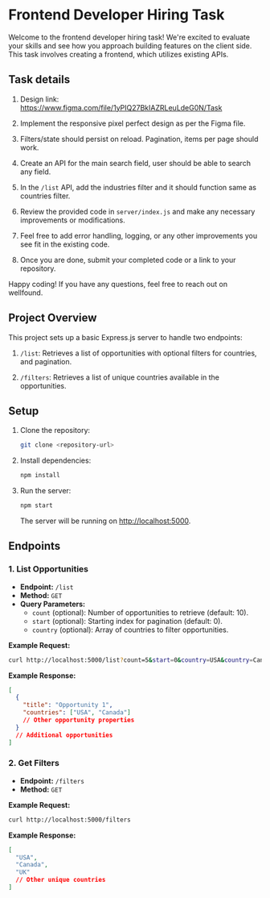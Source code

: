 # Frontend Developer Hiring Task

Welcome to the frontend developer hiring task! We're excited to evaluate your skills and see how you approach building features on the client side. This task involves creating a frontend, which utilizes existing APIs.

## Task details

1. Design link: https://www.figma.com/file/1yPIQ27BkIAZRLeuLdeG0N/Task

2. Implement the responsive pixel perfect design as per the Figma file.

3. Filters/state should persist on reload. Pagination, items per page should work.

5. Create an API for the main search field, user should be able to search any field.

6. In the `/list` API, add the industries filter and it should function same as countries filter. 

7. Review the provided code in `server/index.js` and make any necessary improvements or modifications.

8. Feel free to add error handling, logging, or any other improvements you see fit in the existing code.

9. Once you are done, submit your completed code or a link to your repository.

Happy coding! If you have any questions, feel free to reach out on wellfound.

## Project Overview

This project sets up a basic Express.js server to handle two endpoints:

1. `/list`: Retrieves a list of opportunities with optional filters for countries, and pagination.

2. `/filters`: Retrieves a list of unique countries available in the opportunities.

## Setup

1. Clone the repository:

   ```bash
   git clone <repository-url>
   ```

2. Install dependencies:

   ```bash
   npm install
   ```

3. Run the server:

   ```bash
   npm start
   ```

   The server will be running on [http://localhost:5000](http://localhost:5000).

## Endpoints

### 1. List Opportunities

- **Endpoint:** `/list`
- **Method:** `GET`
- **Query Parameters:**
  - `count` (optional): Number of opportunities to retrieve (default: 10).
  - `start` (optional): Starting index for pagination (default: 0).
  - `country` (optional): Array of countries to filter opportunities.

**Example Request:**

```bash
curl http://localhost:5000/list?count=5&start=0&country=USA&country=Canada
```

**Example Response:**

```json
[
  {
    "title": "Opportunity 1",
    "countries": ["USA", "Canada"]
    // Other opportunity properties
  }
  // Additional opportunities
]
```

### 2. Get Filters

- **Endpoint:** `/filters`
- **Method:** `GET`

**Example Request:**

```bash
curl http://localhost:5000/filters
```

**Example Response:**

```json
[
  "USA",
  "Canada",
  "UK"
  // Other unique countries
]
```

